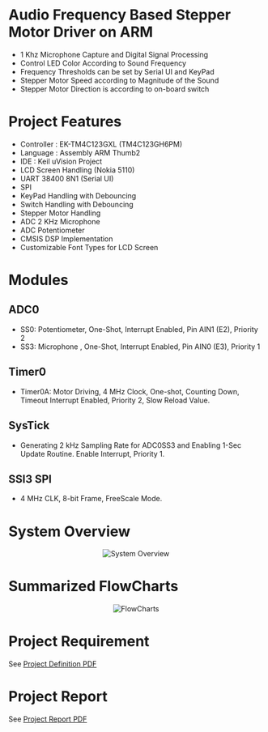 # Audio Frequency Based Stepper Motor Driver on ARM
- 1 Khz Microphone Capture and Digital Signal Processing
- Control LED Color According to Sound Frequency
- Frequency Thresholds can be set by Serial UI and KeyPad
- Stepper Motor Speed according to Magnitude of the Sound
- Stepper Motor Direction is according to on-board switch

# Project Features
- Controller : EK-TM4C123GXL (TM4C123GH6PM)
- Language	 : Assembly ARM Thumb2 
- IDE 		 : Keil uVision Project
- LCD Screen Handling (Nokia 5110)
- UART 38400 8N1 (Serial UI)
- SPI
- KeyPad Handling with Debouncing
- Switch Handling with Debouncing
- Stepper Motor Handling
- ADC 2 KHz Microphone
- ADC Potentiometer
- CMSIS DSP Implementation
- Customizable Font Types for LCD Screen

# Modules

## ADC0
- SS0: Potentiometer, One-Shot, Interrupt Enabled, Pin AIN1 (E2), Priority 2
- SS3: Microphone	, One-Shot, Interrupt Enabled, Pin AIN0 (E3), Priority 1

## Timer0
- Timer0A: Motor Driving, 4 MHz Clock, One-shot, Counting Down, Timeout Interrupt Enabled, Priority 2, Slow Reload Value.

## SysTick
- Generating 2 kHz Sampling Rate for ADC0SS3 and Enabling 1-Sec Update Routine. Enable Interrupt, Priority 1. 

## SSI3 SPI
- 4 MHz CLK, 8-bit Frame, FreeScale Mode.

 
# System Overview
<p align="center">
	<picture>
		<source media="(prefers-color-scheme: dark)" srcset="http://AtaberkOKLU.github.io/Audio-Frequency-Based-Stepper-Motor-Driver-on-ARM/Docs/System.drawio_dark.png">
		<source media="(prefers-color-scheme: light)" srcset="http://AtaberkOKLU.github.io/Audio-Frequency-Based-Stepper-Motor-Driver-on-ARM/Docs/System.drawio.png">
		<img alt="System Overview" src="http://AtaberkOKLU.github.io/Audio-Frequency-Based-Stepper-Motor-Driver-on-ARM/Docs/System.drawio.png">
	</picture>
</p>

# Summarized FlowCharts
<p align="center">
	<picture>
		<source media="(prefers-color-scheme: dark)" srcset="http://AtaberkOKLU.github.io/Audio-Frequency-Based-Stepper-Motor-Driver-on-ARM/Docs/FlowChart.drawio_dark.png">
		<source media="(prefers-color-scheme: light)" srcset="http://AtaberkOKLU.github.io/Audio-Frequency-Based-Stepper-Motor-Driver-on-ARM/Docs/FlowChart.drawio.png">
		<img alt="FlowCharts" src="http://AtaberkOKLU.github.io/Audio-Frequency-Based-Stepper-Motor-Driver-on-ARM/Docs/FlowChart.drawio.png">
	</picture>
</p>

# Project Requirement
See [Project Definition PDF](http://AtaberkOKLU.github.io/Audio-Frequency-Based-Stepper-Motor-Driver-on-ARM/Docs/EE447_Project.pdf)

# Project Report
See [Project Report PDF](http://AtaberkOKLU.github.io/Audio-Frequency-Based-Stepper-Motor-Driver-on-ARM/Docs/TermProjectReport.pdf)


